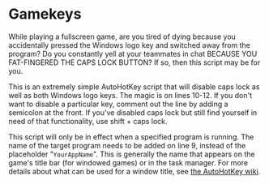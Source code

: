 Gamekeys
========

While playing a fullscreen game, are you tired of dying because you accidentally
pressed the Windows logo key and switched away from the program?  Do you constantly
yell at your teammates in chat BECAUSE YOU FAT-FINGERED THE CAPS LOCK BUTTON?  If so,
then this script may be for you.

This is an extremely simple AutoHotKey script that will disable caps lock as well as
both Windows logo keys.  The magic is on lines 10-12.  If you don't want to disable
a particular key, comment out the line by adding a semicolon at the front.  If you've
disabled caps lock but still find yourself in need of that functionality, use shift + 
caps lock.

This script will only be in effect when a specified program is running.  The name of
the target program needs to be added on line 9, instead of the placeholder "`YourAppName`".
This is generally the name that appears on the game's title bar (for windowed games) or
in the task manager.  For more details about what can be used for a window title, see
[the AutoHotKey wiki](https://autohotkey.com/docs/misc/WinTitle.htm).
